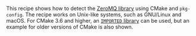 This recipe shows how to detect the [ZeroMQ library](http://zeromq.org/) using CMake and `pkg-config`.
The recipe works on Unix-like systems, such as GNU/Linux and macOS.
For CMake 3.6 and higher, an [`IMPORTED` library](https://cmake.org/cmake/help/latest/manual/cmake-buildsystem.7.html#imported-targets) can be used, but an example
for older versions of CMake is also shown.
